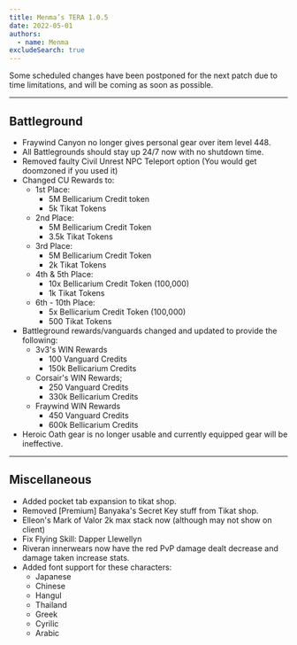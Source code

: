 ```yaml
---
title: Menma’s TERA 1.0.5
date: 2022-05-01
authors:
  - name: Menma
excludeSearch: true
---
```

Some scheduled changes have been postponed for the next patch due to time limitations, and will be coming as soon as possible.
<hr/>

## Battleground
- Fraywind Canyon no longer gives personal gear over item level 448.
- All Battlegrounds should stay up 24/7 now with no shutdown time.
- Removed faulty Civil Unrest NPC Teleport option (You would get doomzoned if you used it)
- Changed CU Rewards to:
  - 1st Place:
    - 5M Bellicarium Credit token
    - 5k Tikat Tokens
  - 2nd Place:
    - 5M Bellicarium Credit Token
    - 3.5k Tikat Tokens
  - 3rd Place:
    - 5M Bellicarium Credit Token
    - 2k Tikat Tokens
  - 4th & 5th Place:
    - 10x Bellicarium Credit Token (100,000)
    - 1k Tikat Tokens   
  - 6th - 10th Place:
    - 5x Bellicarium Credit Token (100,000)
    - 500 Tikat Tokens   
- Battleground rewards/vanguards changed and updated to provide the following:
  - 3v3's WIN Rewards
    - 100 Vanguard Credits
    - 150k Bellicarium Credits 
  - Corsair's WIN Rewards;
    - 250 Vanguard Credits
    - 330k Bellicarium Credits    
  - Fraywind WIN Rewards
    - 450 Vanguard Credits
    - 600k Bellicarium Credits   
- Heroic Oath gear is no longer usable and currently equipped gear will be ineffective.         
        
<hr/>

## Miscellaneous
- Added pocket tab expansion to tikat shop.
- Removed [Premium] Banyaka's Secret Key stuff from Tikat shop.
- Elleon's Mark of Valor 2k max stack now (although may not show on client)
- Fix Flying Skill: Dapper Llewellyn
- Riveran innerwears now have the red PvP damage dealt decrease and damage taken increase stats.
- Added font support for these characters:
  - Japanese
  - Chinese
  - Hangul
  - Thailand
  - Greek
  - Cyrilic
  - Arabic
